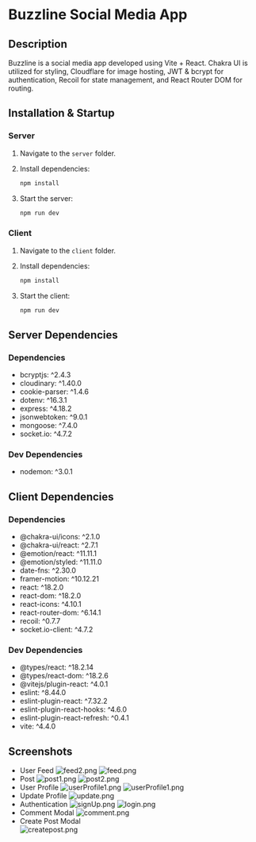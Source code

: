 # Buzzline Social Media App

## Description

Buzzline is a social media app developed using Vite + React. Chakra UI is utilized for styling, Cloudflare for image hosting, JWT & bcrypt for authentication, Recoil for state management, and React Router DOM for routing.

## Installation & Startup

### Server

1. Navigate to the `server` folder.
2. Install dependencies:

   ```bash
   npm install
   ```

3. Start the server:

   ```bash
   npm run dev
   ```

### Client

1. Navigate to the `client` folder.
2. Install dependencies:

   ```bash
   npm install
   ```

3. Start the client:

   ```bash
   npm run dev
   ```

## Server Dependencies

### Dependencies

- bcryptjs: ^2.4.3
- cloudinary: ^1.40.0
- cookie-parser: ^1.4.6
- dotenv: ^16.3.1
- express: ^4.18.2
- jsonwebtoken: ^9.0.1
- mongoose: ^7.4.0
- socket.io: ^4.7.2

### Dev Dependencies

- nodemon: ^3.0.1

## Client Dependencies

### Dependencies

- @chakra-ui/icons: ^2.1.0
- @chakra-ui/react: ^2.7.1
- @emotion/react: ^11.11.1
- @emotion/styled: ^11.11.0
- date-fns: ^2.30.0
- framer-motion: ^10.12.21
- react: ^18.2.0
- react-dom: ^18.2.0
- react-icons: ^4.10.1
- react-router-dom: ^6.14.1
- recoil: ^0.7.7
- socket.io-client: ^4.7.2

### Dev Dependencies

- @types/react: ^18.2.14
- @types/react-dom: ^18.2.6
- @vitejs/plugin-react: ^4.0.1
- eslint: ^8.44.0
- eslint-plugin-react: ^7.32.2
- eslint-plugin-react-hooks: ^4.6.0
- eslint-plugin-react-refresh: ^0.4.1
- vite: ^4.4.0

## Screenshots

- User Feed
  ![feed2.png](https://i.postimg.cc/V6NFBJp8/feed2.png)
  ![feed.png](https://i.postimg.cc/FKpZLyPp/feed1.png)
- Post
  ![post1.png](https://i.postimg.cc/j2pQbZ5x/post1.png)
  ![post2.png](https://i.postimg.cc/DZfxjjWR/post2.png)
- User Profile
  ![userProfile1.png](https://i.postimg.cc/7Zyd1NVr/user-Profile1.png)
  ![userProfile1.png](https://i.postimg.cc/KvTCgWt5/user-Profile2.png)
- Update Profile
  ![update.png](https://i.postimg.cc/Jh5TQVhb/update-Profile.png)
- Authentication
  ![signUp.png](https://i.postimg.cc/YSHngqtr/signUp.png)
  ![login.png](https://i.postimg.cc/y89pkS4p/login.png)
- Comment Modal
  ![comment.png](https://i.postimg.cc/L6JbFbyp/comment-Modal.png)
- Create Post Modal <br>
  ![createpost.png](https://i.postimg.cc/NfZPskVr/create-Post-Modal.png)

